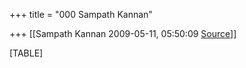 +++
title = "000 Sampath Kannan"

+++
[[Sampath Kannan	2009-05-11, 05:50:09 [Source](https://groups.google.com/g/bvparishat/c/gTE6_wEU-2M)]]



[TABLE]

  

